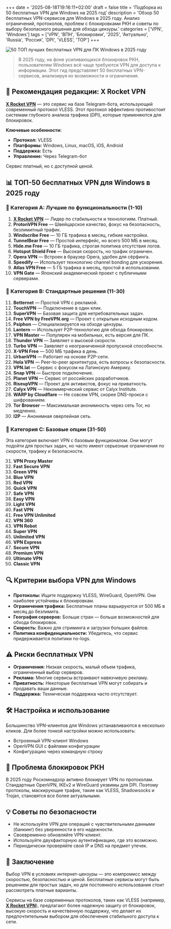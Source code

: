 +++
date = '2025-08-18T19:16:11+02:00'
draft = false
title = 'Подборка из 50 бесплатных VPN для Windows на 2025 год'
description = 'Обзор 50 бесплатных VPN-сервисов для Windows в 2025 году. Анализ ограничений, протоколов, проблем с блокировками РКН и советы по выбору безопасного решения для обхода цензуры.'
categories = ['VPN', 'Windows']
tags = ['VPN', 'ВПН', 'Блокировки', '2025', 'Актуально', 'Russia', 'Россия', 'DPI', 'VLESS', 'TOP']
+++

![50 ТОП лучших бесплатных VPN для ПК Windows в 2025 году](https://ladyfly-content.fra1.cdn.digitaloceanspaces.com/67C50E50-660A-4D0C-A599-47FB7DECBC10.jpeg)

> В 2025 году, на фоне усиливающихся блокировок РКН, пользователям Windows всё чаще требуются VPN для доступа к информации. Этот гид представляет 50 бесплатных VPN-сервисов, анализируя их возможности и ограничения.

## 🚀 Рекомендация редакции: X Rocket VPN

**[X Rocket VPN](https://t.me/X_Rocket_VPN_bot?start=ref-b-9)** — это сервис на базе Telegram-бота, использующий современный протокол VLESS. Этот протокол эффективно противостоит системам глубокого анализа трафика (DPI), которые применяются для блокировок.

**Ключевые особенности:**
- **Протокол:** VLESS
- **Платформы:** Windows, Linux, macOS, iOS, Android
- **Поддержка:** Есть
- **Управление:** Через Telegram-бот

Сервис платный, но с доступной ценой.

## 📊 ТОП-50 бесплатных VPN для Windows в 2025 году

### 🥇 Категория A: Лучшие по функциональности (1-10)

1.  **[X Rocket VPN](https://t.me/X_Rocket_VPN_bot?start=ref-b-9)** — Лидер по стабильности и технологиям. Платный.
2.  **ProtonVPN Free** — Швейцарское качество, фокус на безопасность, безлимитный трафик.
3.  **Windscribe Free** — 10 ГБ трафика в месяц, гибкие настройки.
4.  **TunnelBear Free** — Простой интерфейс, но всего 500 МБ в месяц.
5.  **Hide.me Free** — 10 ГБ трафика, строгая политика отсутствия логов.
6.  **Hotspot Shield Free** — Высокая скорость, но трафик ограничен.
7.  **Opera VPN** — Встроен в браузер Opera, удобен для сёрфинга.
8.  **Speedify** — Использует технологию channel bonding для ускорения.
9.  **Atlas VPN Free** — 5 ГБ трафика в месяц, простой в использовании.
10. **VPN Gate** — Японский академический проект с публичными серверами.

### 🥈 Категория B: Стандартные решения (11-30)

11. **Betternet** — Простой VPN с рекламой.
12. **TouchVPN** — Подключение в один клик.
13. **SuperVPN** — Базовая защита для нетребовательных задач.
14. **Free VPN by FreeVPN.org** — Проект с открытым исходным кодом.
15. **Psiphon** — Специализируется на обходе цензуры.
16. **Lantern** — Использует P2P-технологию для обхода блокировок.
17. **VPN Master** — Популярен на мобильных, есть версия для ПК.
18. **Thunder VPN** — Заявляет о высокой скорости.
19. **Turbo VPN** — Заявляет о неограниченной пропускной способности.
20. **X-VPN Free** — 500 МБ трафика в день.
21. **UrbanVPN** — Работает на основе P2P-сети.
22. **Hola VPN** — Peer-to-peer архитектура, есть вопросы к безопасности.
23. **VPN.lat** — Сервис с фокусом на Латинскую Америку.
24. **Snap VPN** — Быстрое подключение.
25. **Planet VPN** — Сервис от российских разработчиков.
26. **RiseupVPN** — Проект для активистов, фокус на приватность.
27. **Calyx VPN** — Некоммерческий сервис от Calyx Institute.
28. **WARP by Cloudflare** — Не совсем VPN, скорее DNS-прокси с шифрованием.
29. **Tor Browser** — Максимальная анонимность через сеть Tor, но медленно.
30. **I2P** — Анонимная оверлейная сеть.

### 🥉 Категория C: Базовые опции (31-50)

Эта категория включает VPN с базовым функционалом. Они могут подойти для простых задач, но часто имеют серьезные ограничения по скорости, трафику и безопасности.

31. **VPN Proxy Master**
32. **Fast Secure VPN**
33. **Green VPN**
34. **Blue VPN**
35. **Red VPN**
36. **Quick VPN**
37. **Safe VPN**
38. **Easy VPN**
39. **Light VPN**
40. **Fast VPN**
41. **Free VPN Unlimited**
42. **VPN 360**
43. **VPN Robot**
44. **Super VPN**
45. **Unlimited VPN**
46. **VPN Express**
47. **Secure VPN**
48. **Premium VPN**
49. **Ultimate VPN**
50. **Classic VPN**

## 🔍 Критерии выбора VPN для Windows

- **Протоколы:** Ищите поддержку VLESS, WireGuard, OpenVPN. Они наиболее устойчивы к блокировкам.
- **Ограничения трафика:** Бесплатные планы варьируются от 500 МБ в месяц до безлимита.
- **География серверов:** Больше стран — больше возможностей для обхода блокировок.
- **Скорость:** Важно для стриминга и загрузки больших файлов.
- **Политика конфиденциальности:** Убедитесь, что сервис придерживается политики no-logs.

## ⚠️ Риски бесплатных VPN

- **Ограничения:** Низкая скорость, малый объем трафика, ограниченный выбор серверов.
- **Реклама:** Многие сервисы встраивают навязчивую рекламу.
- **Приватность:** Некоторые бесплатные VPN могут собирать и продавать ваши данные.
- **Поддержка:** Техническая поддержка часто отсутствует.

## 🛠️ Настройка и использование

Большинство VPN-клиентов для Windows устанавливаются в несколько кликов. Для более тонкой настройки можно использовать:

- Встроенный VPN-клиент Windows
- OpenVPN GUI с файлами конфигурации
- Конфигурацию через командную строку

## 🚨 Проблема блокировок РКН

В 2025 году Роскомнадзор активно блокирует VPN по протоколам. Стандартные OpenVPN, IKEv2 и WireGuard уязвимы для DPI. Поэтому протоколы, маскирующие трафик, такие как VLESS, Shadowsocks и Trojan, становятся все более актуальными.

## 💡 Советы по безопасности

- Не используйте VPN для операций с чувствительными данными (банкинг) без уверенности в его надежности.
- Своевременно обновляйте VPN-клиент.
- Используйте двухфакторную аутентификацию, где это возможно.
- Периодически проверяйте свой IP и DNS на предмет утечек.

## 🎯 Заключение

Выбор VPN в условиях интернет-цензуры — это компромисс между скоростью, безопасностью и ценой. Бесплатные сервисы могут быть решением для простых задач, но для постоянного использования стоит рассмотреть платные варианты.

Сервисы на базе современных протоколов, таких как VLESS (например, **[X Rocket VPN](https://t.me/X_Rocket_VPN_bot?start=ref-b-9)**), предлагают более надежную защиту от блокировок, высокую скорость и качественную поддержку, что делает их предпочтительным выбором для обеспечения стабильного доступа к сети.